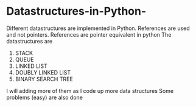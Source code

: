 Datastructures-in-Python-
=========================

Different datastructures are implemented in Python. References are used 
and not pointers. References are pointer equivalent in python 
The datastructures are

1. STACK
2. QUEUE
3. LINKED LIST 
4. DOUBLY LINKED LIST
5. BINARY SEARCH TREE

I will adding more of them as I code up more data structures
Some problems (easy)  are also done